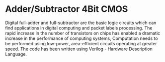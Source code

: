 # Adder/Subtractor 4Bit CMOS

Digital full-adder and full-subtractor are the basic logic circuits which can find applications in digital computing and packet labels processing. The rapid increase in the number of transistors on chips has enabled a dramatic increase in the performance of computing systems, Computation needs to be performed using low-power, area-efficient circuits operating at greater speed. The code has been written using Verilog - Hardware Description Language. 
